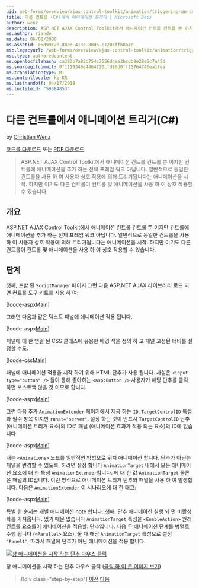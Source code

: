 ```yaml
---
uid: web-forms/overview/ajax-control-toolkit/animation/triggering-an-animation-in-another-control-cs
title: 다른 컨트롤 (C#)에서 애니메이션 트리거 | Microsoft Docs
author: wenz
description: ASP.NET AJAX Control Toolkit에서 애니메이션 컨트롤 컨트롤 뿐 이지만 컨트롤에 애니메이션을 추가 하는 전체 프레임 워크 아닙니다. 일반적으로 시작을...
ms.author: riande
ms.date: 06/02/2008
ms.assetid: e5d99c2b-d8ee-413c-80d5-c120cffb0a4c
msc.legacyurl: /web-forms/overview/ajax-control-toolkit/animation/triggering-an-animation-in-another-control-cs
msc.type: authoredcontent
ms.openlocfilehash: ca383b7a82b754c7556dcea3bcdb8e28e5c7a45d
ms.sourcegitcommit: 0f1119340e4464720cfd16d0ff15764746ea1fea
ms.translationtype: MT
ms.contentlocale: ko-KR
ms.lasthandoff: 04/17/2019
ms.locfileid: "59384853"
---
```

# <a name="triggering-an-animation-in-another-control-c"></a>다른 컨트롤에서 애니메이션 트리거(C#)

by [Christian Wenz](https://github.com/wenz)

[코드를 다운로드](http://download.microsoft.com/download/f/9/a/f9a26acd-8df4-4484-8a18-199e4598f411/Animation8.cs.zip) 또는 [PDF 다운로드](http://download.microsoft.com/download/6/7/1/6718d452-ff89-4d3f-a90e-c74ec2d636a3/animation8CS.pdf)

> ASP.NET AJAX Control Toolkit에서 애니메이션 컨트롤 컨트롤 뿐 이지만 컨트롤에 애니메이션을 추가 하는 전체 프레임 워크 아닙니다. 일반적으로 동일한 컨트롤을 사용 하 여 사용자 상호 작용에 의해 트리거됩니다는 애니메이션을 시작. 하지만 이기도 다른 컨트롤이 컨트롤 및 애니메이션을 사용 하 여 상호 작용할 수 있습니다.


## <a name="overview"></a>개요

ASP.NET AJAX Control Toolkit에서 애니메이션 컨트롤 컨트롤 뿐 이지만 컨트롤에 애니메이션을 추가 하는 전체 프레임 워크 아닙니다. 일반적으로 동일한 컨트롤을 사용 하 여 사용자 상호 작용에 의해 트리거됩니다는 애니메이션을 시작. 하지만 이기도 다른 컨트롤이 컨트롤 및 애니메이션을 사용 하 여 상호 작용할 수 있습니다.

## <a name="steps"></a>단계

첫째, 포함 된 `ScriptManager` 페이지 그런 다음 ASP.NET AJAX 라이브러리 로드 되 면 컨트롤 도구 키트를 사용 하 여:

[!code-aspx[Main](triggering-an-animation-in-another-control-cs/samples/sample1.aspx)]

그러면 다음과 같은 텍스트 패널에 애니메이션 적용 됩니다.

[!code-aspx[Main](triggering-an-animation-in-another-control-cs/samples/sample2.aspx)]

패널에 대 한 연결 된 CSS 클래스에 유용한 배경 색을 정의 하 고 패널 고정된 너비를 설정할 수도:

[!code-css[Main](triggering-an-animation-in-another-control-cs/samples/sample3.css)]

패널에 애니메이션 적용을 시작 하기 위해 HTML 단추가 사용 됩니다. 사실은 `<input type="button" />` 들이 통해 좋아하는 `<asp:Button />` 사용자가 해당 단추를 클릭 하면 포스트백 않을 것 이므로 합니다.

[!code-aspx[Main](triggering-an-animation-in-another-control-cs/samples/sample4.aspx)]

그런 다음 추가 `AnimationExtender` 페이지에서 제공 하는 `ID`, `TargetControlID` 특성과 필수 항목 이지만 `runat="server"`. 설정 하는 것이 반드시 `TargetControlID` 단추 (애니메이션 트리거 요소)의 ID로 패널 (애니메이션 효과가 적용 되는 요소)의 ID에 없습니다

[!code-aspx[Main](triggering-an-animation-in-another-control-cs/samples/sample5.aspx)]

내는 `<Animations>` 노드를 일반적인 방법으로 위치 애니메이션 합니다. 단추가 아닌는 패널을 변경할 수 있도록, 하려면 설정 합니다 `AnimationTarget` 내에서 모든 애니메이션 요소에 대 한 특성 `AnimationExtender`합니다. 에 대 한 값 `AnimationTarget` 물론은 패널의 ID입니다. 이런 방식으로 애니메이션 트리거 단추와 패널을 사용 하 여 발생합니다. 다음은 `AnimationExtender` 이 시나리오에 대 한 태그:

[!code-aspx[Main](triggering-an-animation-in-another-control-cs/samples/sample6.aspx)]

특별 한 순서는 개별 애니메이션 note 합니다. 첫째, 단추 애니메이션 실행 되 면 비활성화를 가져옵니다. 있기 때문 없습니다 `AnimationTarget` 특성을 `<EnableAction>` 원래 컨트롤 요소를이 애니메이션을 적용할: 단추입니다. 다음 두 애니메이션 단계를 병렬로 수행 됩니다 (`<Parallel>` 요소). 둘 다 해당 `AnimationTarget` 특성으로 설정 `"Panel1"`, 따라서 패널에 단추가 아닌 애니메이션을 적용 합니다.


[![창 애니메이션을 시작 하는 단추 마우스 클릭](triggering-an-animation-in-another-control-cs/_static/image2.png)](triggering-an-animation-in-another-control-cs/_static/image1.png)

창 애니메이션을 시작 하는 단추 마우스 클릭 ([클릭 하 여 큰 이미지 보기](triggering-an-animation-in-another-control-cs/_static/image3.png))

> [!div class="step-by-step"]
> [이전](disabling-actions-during-animation-cs.md)
> [다음](modifying-animations-from-the-server-side-cs.md)
